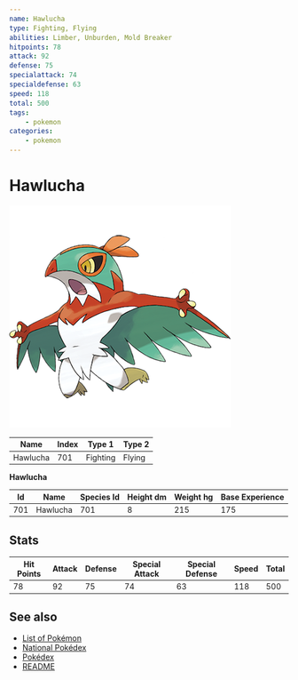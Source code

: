 ```yaml
---
name: Hawlucha
type: Fighting, Flying
abilities: Limber, Unburden, Mold Breaker
hitpoints: 78
attack: 92
defense: 75
specialattack: 74
specialdefense: 63
speed: 118
total: 500
tags:
    - pokemon
categories:
    - pokemon
---
```


# Hawlucha


![Hawlucha](images/701.png)

| **Name** | **Index** | **Type 1** | **Type 2** |
|----|----|----|----|
| Hawlucha | 701 | Fighting | Flying  |

**Hawlucha** 




| **Id** | **Name** | **Species Id** | **Height dm** | **Weight hg** | **Base Experience** |
|--------|----------|----------------|------------|------------|---------------------|
| 701 | Hawlucha | 701 | 8 | 215 | 175 |



## Stats

| **Hit Points** | **Attack** | **Defense** | **Special Attack** | **Special Defense** | **Speed** | **Total** |
|----------------|------------|-------------|--------------------|---------------------|-----------|-----------|
| 78 | 92 | 75 | 74 | 63 | 118 | 500 |

## See also

- [List of Pokémon](../pokemon.md)
- [National Pokédex](../national_pokedex.md)
- [Pokédex](../pokedex.md)
- [README](../README.md)
